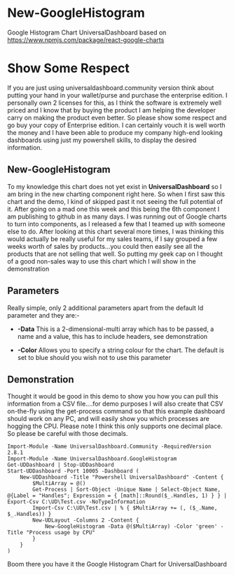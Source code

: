 # New-GoogleHistogram
Google Histogram Chart UniversalDashboard based on https://www.npmjs.com/package/react-google-charts

# Show Some Respect
If you are just using universaldashboard.community version think about putting your hand in your wallet/purse and purchase
the enterprise edition. I personally own 2 licenses for this, as I think the software is extremely well priced and I know that
by buying the product I am helping the developer carry on making the product even better. So please show some respect and go buy
your copy of Enterprise edition. I can certainly vouch it is well worth the money and I have been able to produce my company
high-end looking dashboards using just my powershell skills, to display the desired information.

## New-GoogleHistogram
To my knowledge this chart does not yet exist in **UniversalDashboard** so I am bring in the new charting component right here.
So when I first saw this chart and the demo, I kind of skipped past it not seeing the full potential of it.  After going on a 
mad one this week and this being the 6th component I am publishing to github in as many days. I was running out of Google charts
to turn into components, as I released a few that I teamed up with someone else to do.
 After looking at this chart several more times, I was thinking this would actually be really useful for my sales teams, if I say
grouped a few weeks worth of sales by products...you could then easily see all the products that are not selling that well. So
putting my geek cap on I thought of a good non-sales way to use this chart which I will show in the demonstration
 
## Parameters
Really simple, only 2 additional parameters apart from the default Id  parameter and they are:-

* **-Data** 
This is a 2-dimensional-multi array which has to be passed, a name and a value, this has to include headers, see demonstration

* **-Color**
Allows you to specify a string colour for the chart. The default is set to blue should you wish not to use this parameter

## Demonstration

Thought it would be good in this demo to show you how you can pull this information from a CSV file....for demo purposes I will
also create that CSV on-the-fly using the get-process command so that this example dashboard should work on any PC, and will
easily show you which processes are hogging the CPU.  Please note I think this only supports one decimal place. So please be 
careful with those decimals.

```
Import-Module -Name UniversalDashboard.Community -RequiredVersion 2.8.1
Import-Module -Name UniversalDashboard.GoogleHistogram
Get-UDDashboard | Stop-UDDashboard
Start-UDDashboard -Port 10005 -Dashboard (
    New-UDDashboard -Title "Powershell UniversalDashboard" -Content {
        $MultiArray = @()
        Get-Process | Sort-Object -Unique Name | Select-Object Name, @{Label = "Handles"; Expression = { [math]::Round($_.Handles, 1) } } | Export-Csv C:\UD\Test.csv -NoTypeInformation
        Import-Csv C:\UD\Test.csv | % { $MultiArray += (, ($_.Name, $_.Handles)) }
        New-UDLayout -Columns 2 -Content {
            New-GoogleHistogram -Data @($MultiArray) -Color 'green' -Title "Process usage by CPU"
        }
    }
)
```

  Boom there you have it the Google Histogram Chart for UniversalDashboard
